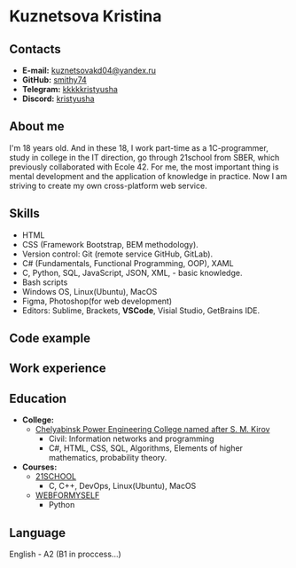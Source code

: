 # Kuznetsova Kristina

## Contacts

* **E-mail:** [kuznetsovakd04@yandex.ru](kuznetsovakd04@yandex.ru)
* **GitHub:** [smithy74](https://github.com/smithy74)
* **Telegram:** [kkkkkristyusha](https://t.me/kkkkkristyusha)
* **Discord:** [kristyusha](https://discordapp.com/users/kristyusha#3024)

## About me

I'm 18 years old.
And in these 18, I work part-time as a 1C-programmer, study in college in the IT direction, go through 21school from SBER, which previously collaborated with Ecole 42.
For me, the most important thing is mental development and the application of knowledge in practice.
Now I am striving to create my own cross-platform web service.

## Skills

* HTML
* CSS (Framework Bootstrap, BEM methodology).
* Version control: Git (remote service GitHub, GitLab).
* C# (Fundamentals, Functional Programming, OOP), XAML
* C, Python, SQL, JavaScript, JSON, XML,  - basic knowledge.
* Bash scripts
* Windows OS, Linux(Ubuntu), MacOS
* Figma, Photoshop(for web development)
* Editors: Sublime, Brackets, **VSCode**, Visial Studio, GetBrains IDE.

## Code example

## Work experience

## Education

* **College:** 
    * [Chelyabinsk Power Engineering College named after S. M. Kirov](https://www.chenk.ru/ru/)
        * Civil: Information networks and programming
        * C#, HTML, CSS, SQL, Algorithms, Elements of higher mathematics, probability theory.
* **Courses:**
    * [21SCHOOL](https://discordapp.com/users/kristyusha#3024)
        * C, C++, DevOps, Linux(Ubuntu), MacOS
    * [WEBFORMYSELF](https://webformyself.com/nashi-kursy/)
        * Python

## Language

English - A2 (B1 in proccess...)
